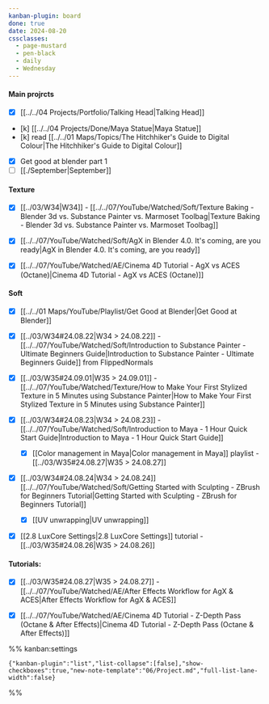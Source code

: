 ```yaml
---
kanban-plugin: board
done: true
date: 2024-08-20
cssclasses:
  - page-mustard
  - pen-black
  - daily
  - Wednesday
---
```


#### Main projrcts

- [x] [[../../04 Projects/Portfolio/Talking Head|Talking Head]]
- [k] [[../../04 Projects/Done/Maya Statue|Maya Statue]]
- [k] read [[../../01 Maps/Topics/The Hitchhiker's Guide to Digital Colour|The Hitchhiker's Guide to Digital Colour]]
- [x] Get good at blender part 1
- [ ]  [[./September|September]]

#### Texture

- [x] [[../03/W34|W34]] - [[../../07/YouTube/Watched/Soft/Texture Baking - Blender 3d vs. Substance Painter vs. Marmoset Toolbag|Texture Baking - Blender 3d vs. Substance Painter vs. Marmoset Toolbag]]
- [x] [[../../07/YouTube/Watched/Soft/AgX in Blender 4.0. It's coming, are you ready|AgX in Blender 4.0. It's coming, are you ready]]
- [x] [[../../07/YouTube/Watched/AE/Cinema 4D Tutorial - AgX vs ACES (Octane)|Cinema 4D Tutorial - AgX vs ACES (Octane)]]


#### Soft

- [x] [[../../01 Maps/YouTube/Playlist/Get Good at Blender|Get Good at Blender]]
- [x] [[../03/W34#24.08.22|W34 > 24.08.22]] - [[../../07/YouTube/Watched/Soft/Introduction to Substance Painter - Ultimate Beginners Guide|Introduction to Substance Painter - Ultimate Beginners Guide]] from FlippedNormals
- [x] [[../03/W35#24.09.01|W35 > 24.09.01]] -[[../../07/YouTube/Watched/Texture/How to Make Your First Stylized Texture in 5 Minutes using Substance Painter|How to Make Your First Stylized Texture in 5 Minutes using Substance Painter]]
- [x] [[../03/W34#24.08.23|W34 > 24.08.23]] - [[../../07/YouTube/Watched/Soft/Introduction to Maya - 1 Hour Quick Start Guide|Introduction to Maya - 1 Hour Quick Start Guide]]
	- [x] [[Color management in Maya|Color management in Maya]] playlist - [[../03/W35#24.08.27|W35 > 24.08.27]]
- [x] [[../03/W34#24.08.24|W34 > 24.08.24]] [[../../07/YouTube/Watched/Soft/Getting Started with Sculpting - ZBrush for Beginners Tutorial|Getting Started with Sculpting - ZBrush for Beginners Tutorial]]
	- [x] [[UV unwrapping|UV unwrapping]]
- [x] [[2.8 LuxCore Settings|2.8 LuxCore Settings]] tutorial - [[../03/W35#24.08.26|W35 > 24.08.26]]


#### Tutorials:

- [x] [[../03/W35#24.08.27|W35 > 24.08.27]] - [[../../07/YouTube/Watched/AE/After Effects Workflow for AgX & ACES|After Effects Workflow for AgX & ACES]]
- [x] [[../../07/YouTube/Watched/AE/Cinema 4D Tutorial - Z-Depth Pass (Octane & After Effects)|Cinema 4D Tutorial - Z-Depth Pass (Octane & After Effects)]]




%% kanban:settings
```
{"kanban-plugin":"list","list-collapse":[false],"show-checkboxes":true,"new-note-template":"06/Project.md","full-list-lane-width":false}
```
%%